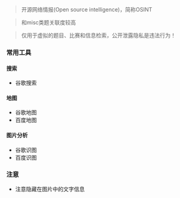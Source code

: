 > 开源网络情报(Open source intelligence)，简称OSINT

> 和misc类题关联度较高

> 仅用于虚拟的题目、比赛和信息检索，公开泄露隐私是违法行为！

### 常用工具
#### 搜索
* 谷歌搜索

#### 地图
* 谷歌地图
* 百度地图

#### 图片分析
* 谷歌识图
* 百度识图

### 注意
* 注意隐藏在图片中的文字信息